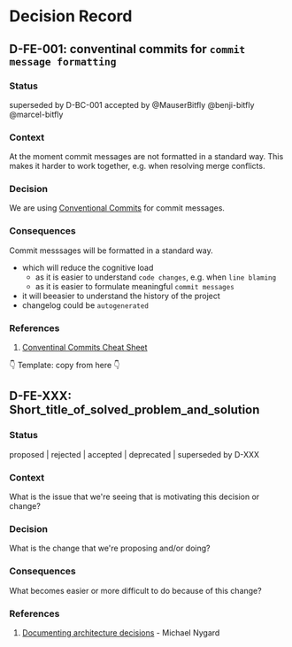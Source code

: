 # Decision Record

## D-FE-001: conventinal commits for `commit message formatting`

### Status
superseded by D-BC-001
accepted by @MauserBitfly @benji-bitfly @marcel-bitfly

### Context

At the moment commit messages are not formatted in a standard way.
This makes it harder to work together, e.g. when resolving merge conflicts.

### Decision

We are using [Conventional Commits](https://www.conventionalcommits.org/en/v1.0.0/) for commit messages.

### Consequences

Commit messsages will be formatted in a standard way.

- which will reduce the cognitive load
  - as it is easier to understand `code changes`, e.g. when `line blaming`
  - as it is easier to formulate meaningful `commit messages`
- it will beeasier to understand the history of the project
- changelog could be `autogenerated`

### References

1. [Conventinal Commits Cheat Sheet](https://gist.github.com/qoomon/5dfcdf8eec66a051ecd85625518cfd13)

👇 Template: copy from here 👇

## D-FE-XXX: Short_title_of_solved_problem_and_solution

### Status

proposed | rejected | accepted | deprecated | superseded by D-XXX

### Context

What is the issue that we're seeing that is motivating this decision or change?

### Decision

What is the change that we're proposing and/or doing?

### Consequences

What becomes easier or more difficult to do because of this change?

### References

1. [Documenting architecture decisions](https://cognitect.com/blog/2011/11/15/documenting-architecture-decisions) - Michael Nygard

